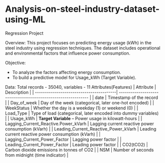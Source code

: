 # Analysis-on-steel-industry-dataset-using-ML
Regression Project 

Overview: This project focuses on predicting energy usage (kWh) in the steel industry using regression techniques. The dataset includes operational and environmental factors that influence power consumption.

Objective: 
- To analyze the factors affecting energy consumption.
- To build a predictive model for Usage_kWh (Target Variable).

Data: Total records - 35040, variables - 11
Attributes(Features)
| Attribute                                | Description                                                    |
| -----------------------------------------| -------------------------------------------------------------- |
| date                                     | Timestamp of the record                                        |
| Day_of_week                              | Day of the week (categorical, later one-hot encoded)           |
| WeekStatus                               | Whether the day is a weekday (1) or weekend (0)                |
| Load\_Type                               | Type of load (categorical, later encoded into dummy variables) |
| Usage\_kWh                               |    **Target Variable** – Power usage in kilowatt-hours         |
| Lagging\_Current\_Reactive.Power\_kVarh  | Lagging current reactive power consumption (kVarh)             |
| Leading\_Current\_Reactive\_Power\_kVarh | Leading current reactive power consumption (kVarh)             |
| Lagging\_Current\_Power\_Factor          | Lagging power factor                                           |
| Leading\_Current\_Power\_Factor          | Leading power factor                                           |
| CO2(tCO2)                                | Carbon dioxide emissions in tonnes of CO2                      |
| NSM                                      | Number of seconds from midnight (time indicator)               |
